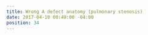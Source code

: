 ```yaml
---
title: Wrong A defect anatomy (pulmonary stenosis)
date: 2017-04-10 00:49:00 -04:00
position: 34
---
```


